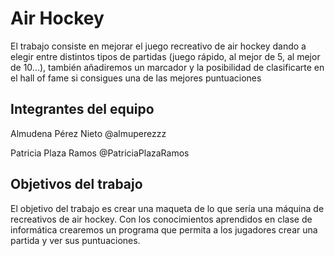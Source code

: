 # Air Hockey

El trabajo consiste en mejorar el juego recreativo de air hockey dando a elegir entre distintos tipos de partidas (juego rápido, al mejor de 5, al mejor de 10...), también añadiremos un marcador y la posibilidad de clasificarte en el hall of fame si consigues una de las mejores puntuaciones

## Integrantes del equipo

Almudena Pérez Nieto @almuperezzz

Patricia Plaza Ramos @PatriciaPlazaRamos

## Objetivos del trabajo

El objetivo del trabajo es crear una maqueta de lo que sería una máquina de recreativos de air hockey. Con los conocimientos aprendidos en clase de informática crearemos un programa que permita a los jugadores crear una partida y ver sus puntuaciones.
